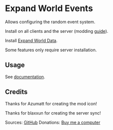 # Expand World Events

Allows configuring the random event system.

Install on all clients and the server (modding [guide](https://youtu.be/L9ljm2eKLrk)).

Install [Expand World Data](https://valheim.thunderstore.io/package/JereKuusela/Expand_World_Data/).

Some features only require server installation.

## Usage

See [documentation](https://github.com/JereKuusela/valheim-expand_world_events/blob/main/README.md).

## Credits

Thanks for Azumatt for creating the mod icon!

Thanks for blaxxun for creating the server sync!

Sources: [GitHub](https://github.com/JereKuusela/valheim-expand_world_events)
Donations: [Buy me a computer](https://www.buymeacoffee.com/jerekuusela)

